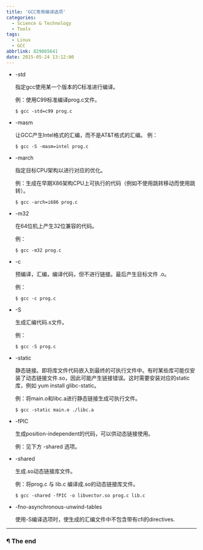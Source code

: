 ```yaml
---
title: 'GCC常用编译选项'
categories:
  - Science & Technology
  - Tools
tags:
  - Linux
  - GCC
abbrlink: 829865641
date: 2015-05-24 13:12:00
---
```


- -std

   指定gcc使用某一个版本的C标准进行编译。

   例：使用C99标准编译prog.c文件。

   `$ gcc -std=c99 prog.c`

<!-- more -->

- -masm

   让GCC产生Intel格式的汇编，而不是AT&T格式的汇编。
   例：

   `$ gcc -S -masm=intel prog.c`

- -march

   指定目标CPU架构以进行对应的优化。

   例：生成在早期X86架构CPU上可执行的代码（例如不使用跳转移动而使用跳转）。

   `$ gcc -arch=i686 prog.c`

- -m32

   在64位机上产生32位兼容的代码。

   例：

   `$ gcc -m32 prog.c`

- -c

   预编译，汇编，编译代码，但不进行链接。最后产生目标文件 .o。

   例：

   `$ gcc -c prog.c`

- -S

   生成汇编代码.s文件。

   例：

   `$ gcc -S prog.c`

- -static

   静态链接。即将库文件代码嵌入到最终的可执行文件中。有时某些库可能仅安装了动态链接文件.so，因此可能产生链接错误。这时需要安装对应的static库，例如 yum install glibc-static。

   例：将main.o和libc.a进行静态链接生成可执行文件。

   `$ gcc -static main.o ./libc.a`

- -fPIC

   生成position-independent的代码，可以供动态链接使用。

   例：见下方 -shared 选项。

- -shared

   生成.so动态链接库文件。

   例：将prog.c 与 lib.c 编译成.so的动态链接库文件。

   `$ gcc -shared -fPIC -o libvector.so prog.c lib.c`

- -fno-asynchronous-unwind-tables

   使用-S编译选项时，使生成的汇编文件中不包含带有cfi的directives.

---

### ¶ The end


